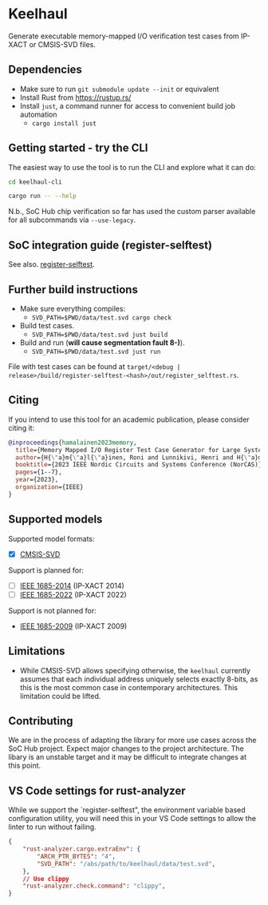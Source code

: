 # Keelhaul

Generate executable memory-mapped I/O verification test cases from IP-XACT or
CMSIS-SVD files.

## Dependencies

- Make sure to run `git submodule update --init` or equivalent
- Install Rust from <https://rustup.rs/>
- Install `just`, a command runner for access to convenient build job automation
  - `cargo install just`

## Getting started - try the CLI

The easiest way to use the tool is to run the CLI and explore what it can do:

```sh
cd keelhaul-cli

cargo run -- --help
```

N.b., SoC Hub chip verification so far has used the custom parser available for all subcommands via
`--use-legacy`.

## SoC integration guide (register-selftest)

See also. [register-selftest](./register-selftest/README.md).

## Further build instructions

- Make sure everything compiles:
  - `SVD_PATH=$PWD/data/test.svd cargo check`
- Build test cases.
  - `SVD_PATH=$PWD/data/test.svd just build`
- Build and run (**will cause segmentation fault 8-)**).
  - `SVD_PATH=$PWD/data/test.svd just run`

File with test cases can be found at `target/<debug | release>/build/register-selftest-<hash>/out/register_selftest.rs`.

## Citing

If you intend to use this tool for an academic publication, please consider citing it:

```bibtex
@inproceedings{hamalainen2023memory,
  title={Memory Mapped I/O Register Test Case Generator for Large Systems-on-Chip},
  author={H{\"a}m{\"a}l{\"a}inen, Roni and Lunnikivi, Henri and H{\"a}m{\"a}l{\"a}inen, Timo},
  booktitle={2023 IEEE Nordic Circuits and Systems Conference (NorCAS)},
  pages={1--7},
  year={2023},
  organization={IEEE}
}
```

## Supported models

Supported model formats:

- [x] [CMSIS-SVD](https://www.keil.com/pack/doc/CMSIS/SVD/html/index.html)

Support is planned for:

- [ ] [IEEE 1685-2014](https://standards.ieee.org/ieee/1685/5834/) (IP-XACT 2014)
- [ ] [IEEE 1685-2022](https://standards.ieee.org/ieee/1685/10583/) (IP-XACT 2022)

Support is not planned for:

- [IEEE 1685-2009](https://standards.ieee.org/ieee/1685/4013/) (IP-XACT 2009)

## Limitations

- While CMSIS-SVD allows specifying otherwise, the `keelhaul` currently assumes
  that each individual address uniquely selects exactly 8-bits, as this is the
  most common case in contemporary architectures. This limitation could be
  lifted.

## Contributing

We are in the process of adapting the library for more use cases across the SoC Hub project. Expect major changes to the
project architecture. The libary is an unstable target and it may be difficult to integrate changes at this point.

## VS Code settings for rust-analyzer

While we support the `register-selftest", the environment variable based configuration utility, you
will need this in your VS Code settings to allow the linter to run without failing.

```json
{
    "rust-analyzer.cargo.extraEnv": {
        "ARCH_PTR_BYTES": "4",
        "SVD_PATH": "/abs/path/to/keelhaul/data/test.svd",
    },
    // Use clippy
    "rust-analyzer.check.command": "clippy",
}
```
